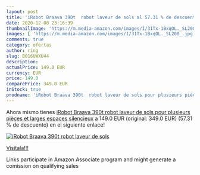 ```yaml
---
layout: post
title: 'iRobot Braava 390t  robot laveur de sols al 57.31 % de descuento'
date: 2020-12-08 23:16:39
thumbnailImage: 'https://m.media-amazon.com/images/I/31Tx-1BxqOL._SL200_.jpg'
images: [ 'https://m.media-amazon.com/images/I/31Tx-1BxqOL._SL200_.jpg' ]
comments: true
category: ofertas
author: ring
slug: B016UWXU44
description:
actualPrice: 149.0 EUR
currency: EUR
price: 149.0
comparePrice: 349.0 EUR
inStock: true
prodname: 'iRobot Braava 390t  robot laveur de sols pour plusieurs pièces et larges espaces  silencieux'
---
```


Ahora mismo tienes [iRobot Braava 390t  robot laveur de sols pour plusieurs pièces et larges espaces  silencieux](https://www.amazon.fr/dp/B016UWXU44/?tag=tolees0d-21) a 149.0 EUR (original: 349.0 EUR) (57.31 %  de descuento) en el siguiente enlace!

[![iRobot Braava 390t  robot laveur de sols](https://m.media-amazon.com/images/I/31Tx-1BxqOL._SL200_.jpg)](https://www.amazon.fr/dp/B016UWXU44/?tag=tolees0d-21)

[Visítala!!!](https://www.amazon.fr/dp/B016UWXU44/?tag=tolees0d-21)

Links participate in Amazon Associate program and might generate a comission on qualifying sales
